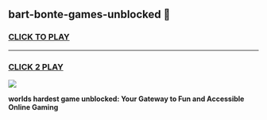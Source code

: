 
## bart-bonte-games-unblocked 👋
<h3>
<a href="https://premium.freeplayer.one?title=bart-bonte-games-unblocked&ref=14F">CLICK TO PLAY</a></h3>
<hr>

<h3>
<a href="https://premium.freeplayer.one?title=bart-bonte-games-unblocked&ref=14F">CLICK 2 PLAY</a>
  
</h3>

<a href="https://premium.freeplayer.one?title=bart-bonte-games-unblocked&ref=12F/"><img src="https://clearcache.store/games.png"></a>


**worlds hardest game unblocked: Your Gateway to Fun and Accessible Online Gaming**
